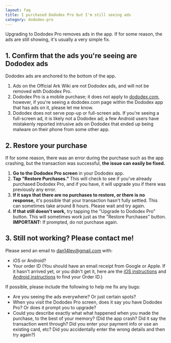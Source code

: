 ```yaml
---
layout: faq
title: I purchased Dododex Pro but I'm still seeing ads
category: dododex-pro
---
```


Upgrading to Dododex Pro removes ads in the app. If for some reason, the ads are still showing, it's usually a very simple fix.

## 1\. Confirm that the ads you're seeing are Dododex ads
  
Dododex ads are anchored to the bottom of the app.

1.  Ads on the Official Ark Wiki are not Dododex ads, and will not be removed with Dododex Pro.
2.  Dododex Pro is a mobile purchase; it does not apply to [dododex.com](https://www.dododex.com), however, if you're seeing a dododex.com page within the Dododex app that has ads on it, please let me know.
3.  Dododex does not serve pop-up or full-screen ads. If you're seeing a full-screen ad, it is likely not a Dododex ad; a few Android users have mistakenly reported intrusive ads on Dododex that ended up being malware on their phone from some other app.

## 2\. Restore your purchase

If for some reason, there was an error during the purchase such as the app crashing, but the transaction was successful, **the issue can easily be fixed.**  

1.  **Go to the Dododex Pro screen** in your Dododex app.
2.  **Tap "Restore Purchases."** This will check to see if you've already purchased Dododex Pro, and if you have, it will upgrade you if there was previously any error.
3.  **If it says that there are no purchases to restore, or there is no response,** it's possible that your transaction hasn't fully settled. This can sometimes take around 8 hours. Please wait and try again.
4.  **If that still doesn't work,** try tapping the "Upgrade to Dododex Pro" button. This will sometimes work just as the "Restore Purchases" button. **IMPORTANT:** If prompted, do not purchase again.

## 3\. Still not working? Please contact me!

Please send an email to dan14lev@gmail.com with:  
  
* iOS or Android?
* Your order ID (You should have an email receipt from Google or Apple. If it hasn't arrived yet, or you didn't get it, here are the [iOS instructions](https://support.apple.com/en-us/HT204088) and [Android instructions](https://support.google.com/store/answer/6160235?hl=en) to find your Order ID.)

  
If possible, please include the following to help me fix any bugs:  
  

* Are you seeing the ads everywhere? Or just certain spots?
* When you visit the Dododex Pro screen, does it say you have Dododex Pro? Or does it prompt you to upgrade?
* Could you describe exactly what what happened when you made the purchase, to the best of your memory? (Did the app crash? Did it say the transaction went through? Did you enter your payment info or use an existing card, etc? Did you accidentally enter the wrong details and then try again?)